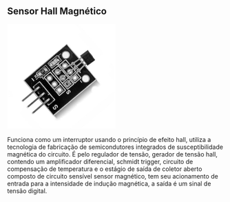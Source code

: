 ## Sensor Hall Magnético

<p><img src="img/1.png" width="50%" /></p>

Funciona como um interruptor usando o princípio de efeito hall, utiliza a tecnologia de fabricação de semicondutores integrados de susceptibilidade magnética do circuito. É pelo regulador de tensão, gerador de tensão hall, contendo um amplificador diferencial, schmidt trigger, circuito de compensação de temperatura e o estágio de saída de coletor aberto composto de circuito sensível sensor magnético, tem seu acionamento de entrada para a intensidade de indução magnética, a saída é um sinal de tensão digital.
